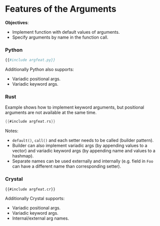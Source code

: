 # Features of the Arguments

**Objectives**:
- Implement function with default values of arguments.
- Specify arguments by name in the function call.

### Python

```python
{{#include argfeat.py}}
```

Additionally Python also supports:
- Variadic positional args.
- Variadic keyword args.


### Rust

Example shows how to implement keyword arguments, but positional arguments are not available at the same time.

```rust
{{#include argfeat.rs}}
```

Notes:
- `default()`, `call()` and each setter needs to be called (builder pattern).
- Builder can also implement variadic args (by appending values to a vector) and variadic keyword args (by appending name and values to a hashmap).
- Separate names can be used externally and internally (e.g. field in `Foo` can have a different name than corresponding setter).

### Crystal

```crystal
{{#include argfeat.cr}}
```

Additionally Crystal supports:
- Variadic positional args.
- Variadic keyword args.
- Internal/external arg names.
